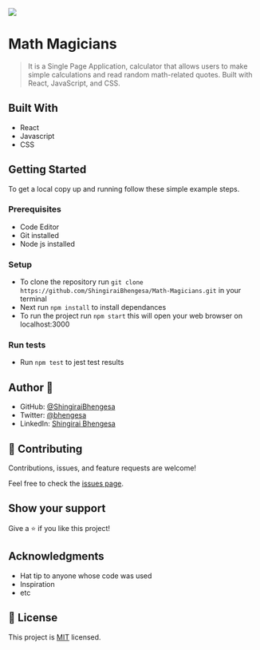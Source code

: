 ![](https://img.shields.io/badge/Microverse-blueviolet)

# Math Magicians

> It is a Single Page Application, calculator that allows users to make simple calculations and read random math-related quotes. Built with React,     JavaScript, and CSS.

## Built With

- React
- Javascript
- CSS


## Getting Started

To get a local copy up and running follow these simple example steps.

### Prerequisites

- Code Editor
- Git installed
- Node js installed

### Setup

- To clone the repository run `git clone https://github.com/ShingiraiBhengesa/Math-Magicians.git` in your terminal
- Next run `npm install` to install dependances
- To run the project run `npm start` this will open your web browser on localhost:3000


### Run tests

- Run `npm test` to jest test results


## Author 👤

- GitHub: [@ShingiraiBhengesa](https://github.com/ShingiraiBhengesa)
- Twitter: [@bhengesa](https://twitter.com/twitterhandle)
- LinkedIn: [Shingirai Bhengesa](https://www.linkedin.com/in/shingirai-bhengesa-612b09206/)


## 🤝 Contributing

Contributions, issues, and feature requests are welcome!

Feel free to check the [issues page](../../issues/).

## Show your support

Give a ⭐️ if you like this project!

## Acknowledgments

- Hat tip to anyone whose code was used
- Inspiration
- etc

## 📝 License

This project is [MIT](./MIT.md) licensed.

